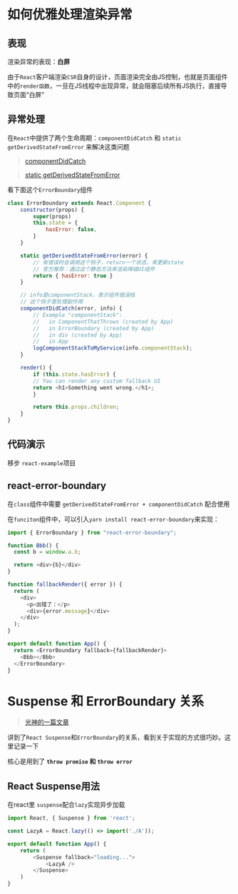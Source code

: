 # 如何优雅处理渲染异常

## 表现

渲染异常的表现：**白屏**

由于`React`客户端渲染`CSR`自身的设计，页面渲染完全由JS控制，也就是页面组件中的`render函数`，一旦在JS线程中出现异常，就会阻塞后续所有JS执行，直接导致页面“白屏”

## 异常处理

在`React`中提供了两个生命周期：`componentDidCatch` 和 `static getDerivedStateFromError` 来解决这类问题

> [componentDidCatch](https://zh-hans.legacy.reactjs.org/docs/react-component.html#componentdidcatch)

> [static getDerivedStateFromError](https://zh-hans.legacy.reactjs.org/docs/react-component.html#static-getderivedstatefromerror)

看下面这个`ErrorBoundary`组件

```js
class ErrorBoundary extends React.Component {
    constructor(props) {
        super(props)
        this.state = {
            hasError: false,
        }
    }

    static getDerivedStateFromError(error) {
        // 有错误时会调用这个钩子，return一个状态，来更新state
        // 官方推荐：通过这个静态方法来渲染降级UI组件
        return { hasError: true }
    }

    // info是componentStack，表示组件错误栈
    // 这个钩子里处理副作用
    componentDidCatch(error, info) {
        // Example "componentStack":
        //   in ComponentThatThrows (created by App)
        //   in ErrorBoundary (created by App)
        //   in div (created by App)
        //   in App
        logComponentStackToMyService(info.componentStack);
    }

    render() {
        if (this.state.hasError) {
        // You can render any custom fallback UI
        return <h1>Something went wrong.</h1>;
        }

        return this.props.children;
    }
}
```

## 代码演示

移步 `react-example`项目

## react-error-boundary

在`class`组件中需要 `getDerivedStateFromError + componentDidCatch` 配合使用

在`funciton`组件中，可以引入`yarn install react-error-boundary`来实现：

```js
import { ErrorBoundary } from "react-error-boundary";

function Bbb() {
  const b = window.a.b;

  return <div>{b}</div>
}

function fallbackRender({ error }) {
  return (
    <div>
      <p>出错了：</p>
      <div>{error.message}</div>
    </div>
  );
}

export default function App() {
  return <ErrorBoundary fallback={fallbackRender}>
    <Bbb></Bbb>
  </ErrorBoundary>
}

```

# Suspense 和 ErrorBoundary 关系

> [光神的一篇文章](https://juejin.cn/post/7315231440777527334)

讲到了`React Suspense`和`ErrorBoundary`的关系，看到关于实现的方式很巧妙。这里记录一下

核心是用到了 **`throw promise` 和 `throw error`**

## React Suspense用法

在react里 `suspense`配合`lazy`实现异步加载

```js
import React, { Suspense } from 'react';

const LazyA = React.lazy(() => import('./A'));

export default function App() {
    return (
        <Suspense fallback="loading...">
            <LazyA />
        </Suspense>
    )
}
```
